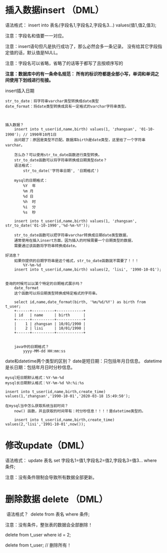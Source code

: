 # 插入数据insert （DML）

语法格式：
	insert into 表名(字段名1,字段名2,字段名3...) values(值1,值2,值3);

注意：字段名和值要一一对应。

注意：insert语句但凡是执行成功了，那么必然会多一条记录。
没有给其它字段指定值的话，默认值是NULL。

注意：字段名可以省略，省略了的话等于都写了且按顺序写的



**注意：数据库中的有一条命名规范：
	所有的标识符都是全部小写，单词和单词之间使用下划线进行衔接。**



insert插入日期

	str_to_date：将字符串varchar类型转换成date类型
	date_format：将date类型转换成具有一定格式的varchar字符串类型。
	
	
	
	插入数据？
		insert into t_user(id,name,birth) values(1, 'zhangsan', '01-10-1990'); // 1990年10月1日
		出问题了：原因是类型不匹配。数据库birth是date类型，这里给了一个字符串varchar。
	
		怎么办？可以使用str_to_date函数进行类型转换。
		str_to_date函数可以将字符串转换成日期类型date？
		语法格式：
			str_to_date('字符串日期', '日期格式')
	
		mysql的日期格式：
			%Y	年
			%m 月
			%d 日
			%h	时
			%i	分
			%s	秒
		
		insert into t_user(id,name,birth) values(1, 'zhangsan', str_to_date('01-10-1990','%d-%m-%Y'));
	
		str_to_date函数可以把字符串varchar转换成日期date类型数据，
		通常使用在插入insert方面，因为插入的时候需要一个日期类型的数据，
		需要通过该函数将字符串转换成date。
	
	好消息？
		如果你提供的日期字符串是这个格式，str_to_date函数就不需要了！！！
			%Y-%m-%d
		insert into t_user(id,name,birth) values(2, 'lisi', '1990-10-01');
	
	
	查询的时候可以以某个特定的日期格式展示吗？
		date_format
		这个函数可以将日期类型转换成特定格式的字符串。
	
		select id,name,date_format(birth, '%m/%d/%Y') as birth from t_user;
		+------+----------+------------+
		| id   | name     | birth      |
		+------+----------+------------+
		|    1 | zhangsan | 10/01/1990 |
		|    2 | lisi     | 10/01/1990 |
		+------+----------+------------+
	
		
		java中的日期格式？
			yyyy-MM-dd HH:mm:ss

date和datetime两个类型的区别？
	date是短日期：只包括年月日信息。
	datetime是长日期：包括年月日时分秒信息。


	mysql短日期默认格式：%Y-%m-%d
	mysql长日期默认格式：%Y-%m-%d %h:%i:%s
	
	insert into t_user(id,name,birth,create_time) values(1,'zhangsan','1990-10-01','2020-03-18 15:49:50');
	
	在mysql当中怎么获取系统当前时间？
		now() 函数，并且获取的时间带有：时分秒信息！！！！是datetime类型的。
	
		insert into t_user(id,name,birth,create_time) values(2,'lisi','1991-10-01',now());

# 修改update（DML）

语法格式：
	update 表名 set 字段名1=值1,字段名2=值2,字段名3=值3... where 条件;

注意：没有条件限制会导致所有数据全部更新。



# 删除数据 delete （DML）

​	语法格式？
​		delete from 表名 where 条件;

注意：没有条件，整张表的数据会全部删除！

delete from t_user where id = 2;

delete from t_user; // 删除所有！